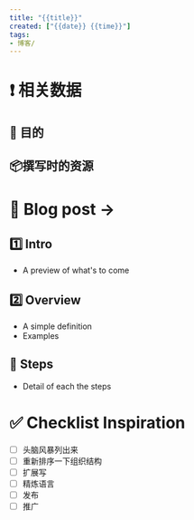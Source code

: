 ```yaml
---
title: "{{title}}"
created: ["{{date}} {{time}}"]
tags:
- 博客/
---
```

# ❗ 相关数据
## 🎯 目的

## 📦撰写时的资源


# 🔰 Blog post ->  

## 1️⃣ Intro 
* A preview of what's to come 
## 2️⃣ Overview 
* A simple definition 
* Examples 
## 📃 Steps 
* Detail of each the steps 
# ✅ Checklist Inspiration
- [ ] 头脑风暴列出来
- [ ] 重新排序一下组织结构
- [ ] 扩展写
- [ ] 精炼语言
- [ ] 发布
- [ ] 推广